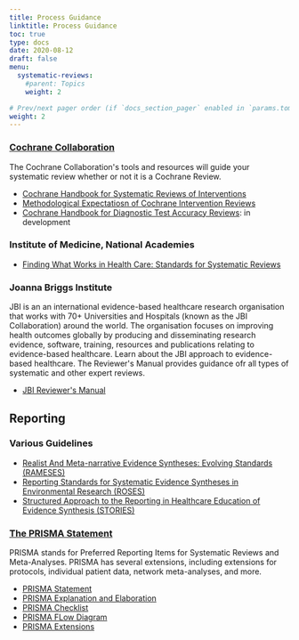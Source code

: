 ```yaml
---
title: Process Guidance
linktitle: Process Guidance
toc: true
type: docs
date: 2020-08-12
draft: false
menu:
  systematic-reviews:
    #parent: Topics
    weight: 2

# Prev/next pager order (if `docs_section_pager` enabled in `params.toml`)
weight: 2
---
```


### [Cochrane Collaboration](https://www.cochrane.org/)

The Cochrane Collaboration's tools and resources will guide your systematic review whether or not it is a Cochrane Review.

* [Cochrane Handbook for Systematic Reviews of Interventions](http://training.cochrane.org/handbook)
* [Methodological Expectatiosn of Cochrane Intervention Reviews](http://community.cochrane.org/mecir-manual)
* [Cochrane Handbook for Diagnostic Test Accuracy Reviews](https://methods.cochrane.org/sdt/handbook-dta-reviews): in development

### Institute of Medicine, National Academies

* [Finding What Works in Health Care: Standards for Systematic Reviews](https://www.nap.edu/read/13059/chapter/1)


### Joanna Briggs Institute

JBI is an an international evidence-based healthcare research organisation that works with 70+ Universities and Hospitals (known as the JBI Collaboration) around the world. The organisation focuses on improving health outcomes globally by producing and disseminating research evidence, software, training, resources and publications relating to evidence-based healthcare. Learn about the JBI approach to evidence-based healthcare. The Reviewer's Manual provides guidance ofr all types of systematic and other expert reviews.

* [JBI Reviewer's Manual](https://wiki.jbi.global/display/MANUAL/JBI+Manual+for+Evidence+Synthesis)


## Reporting

### Various Guidelines

* [Realist And Meta-narrative Evidence Syntheses: Evolving Standards (RAMESES)](http://www.ramesesproject.org/)
* [Reporting Standards for Systematic Evidence Syntheses in Environmental Research (ROSES)](https://www.roses-reporting.com/)
* [Structured Approach to the Reporting in Healthcare Education of Evidence Synthesis (STORIES)](http://clok.uclan.ac.uk/12077/)


### [The PRISMA Statement](http://www.prisma-statement.org/)

PRISMA stands for Preferred Reporting Items for Systematic Reviews and Meta-Analyses. PRISMA has several extensions, including extensions for protocols, individual patient data, network meta-analyses, and more.

* [PRISMA Statement](http://journals.plos.org/plosmedicine/article?id=10.1371/journal.pmed.1000097)
* [PRISMA Explanation and Elaboration](http://journals.plos.org/plosmedicine/article?id=10.1371/journal.pmed.1000100)
* [PRISMA Checklist](http://www.prisma-statement.org/documents/PRISMA%202009%20checklist.doc)
* [PRISMA FLow Diagram](http://www.prisma-statement.org/documents/PRISMA%202009%20flow%20diagram.doc)
* [PRISMA Extensions](http://www.prisma-statement.org/Extensions/Default.aspx)

